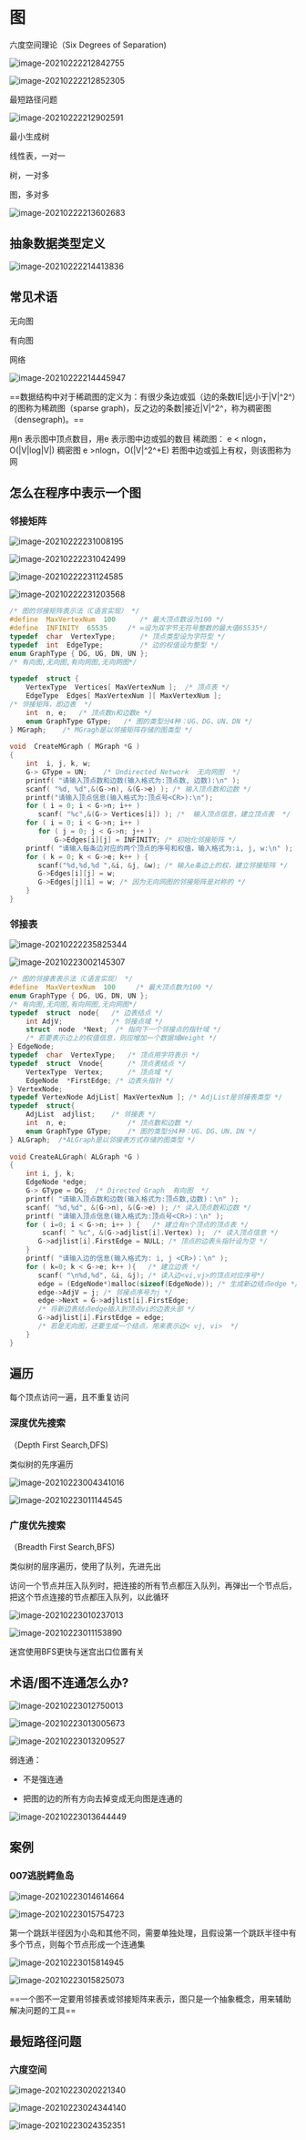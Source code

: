 # 图

六度空间理论（Six Degrees of Separation)

![image-20210222212842755](assets/image-20210222212842755.png)

![image-20210222212852305](assets/image-20210222212852305.png)

最短路径问题

![image-20210222212902591](assets/image-20210222212902591.png)

最小生成树

线性表，一对一

树，一对多

图，多对多

![image-20210222213602683](assets/image-20210222213602683.png)

## 抽象数据类型定义

![image-20210222214413836](assets/image-20210222214413836.png)

## 常见术语

无向图

有向图

网络

![image-20210222214445947](assets/image-20210222214445947.png)

==数据结构中对于稀疏图的定义为：有很少条边或弧（边的条数IE|远小于|V|^2^）的图称为稀疏图（sparse graph)，反之边的条数|接近|V|^2^，称为稠密图（densegraph)。==

用n 表示图中顶点数目，用e 表示图中边或弧的数目
稀疏图： e < nlogn，O(|V|log|V|)
稠密图   e >nlogn，O(|V|^2^+E)
若图中边或弧上有权，则该图称为网

## 怎么在程序中表示一个图

### 邻接矩阵

![image-20210222231008195](assets/image-20210222231008195.png)

![image-20210222231042499](assets/image-20210222231042499.png)

![image-20210222231124585](assets/image-20210222231124585.png)

![image-20210222231203568](assets/image-20210222231203568.png)

```C
/* 图的邻接矩阵表示法（C语言实现） */
#define  MaxVertexNum  100      /* 最大顶点数设为100 */
#define  INFINITY  65535     /* ∞设为双字节无符号整数的最大值65535*/
typedef  char  VertexType;      /* 顶点类型设为字符型 */
typedef  int  EdgeType;         /* 边的权值设为整型 */
enum GraphType { DG, UG, DN, UN };  
/* 有向图,无向图,有向网图,无向网图*/
  
typedef  struct {
    VertexType  Vertices[ MaxVertexNum ];  /* 顶点表 */
    EdgeType  Edges[ MaxVertexNum ][ MaxVertexNum ]; 
/* 邻接矩阵，即边表  */
    int  n, e;   /* 顶点数n和边数e */
    enum GraphType GType;   /* 图的类型分4种：UG、DG、UN、DN */
} MGraph;    /* MGragh是以邻接矩阵存储的图类型 */
  
void  CreateMGraph ( MGraph *G )
{  
    int  i, j, k, w;
    G-> GType = UN;    /* Undirected Network  无向网图  */
    printf( "请输入顶点数和边数(输入格式为:顶点数, 边数):\n" );
    scanf( "%d, %d",&(G->n), &(G->e) ); /* 输入顶点数和边数 */
    printf("请输入顶点信息(输入格式为:顶点号<CR>):\n");
    for ( i = 0; i < G->n; i++ ) 
       scanf( "%c",&(G-> Vertices[i]) ); /*  输入顶点信息，建立顶点表  */
    for ( i = 0; i < G->n; i++ )
       for ( j = 0; j < G->n; j++ )  
           G->Edges[i][j] = INFINITY; /* 初始化邻接矩阵 */
    printf( "请输入每条边对应的两个顶点的序号和权值，输入格式为:i, j, w:\n" );
    for ( k = 0; k < G->e; k++ ) {
       scanf("%d,%d,%d ",&i, &j, &w); /* 输入e条边上的权，建立邻接矩阵 */
       G->Edges[i][j] = w; 
       G->Edges[j][i] = w; /* 因为无向网图的邻接矩阵是对称的 */
    }
}
```



### 邻接表

![image-20210222235825344](assets/image-20210222235825344.png)

![image-20210223002145307](assets/image-20210223002145307.png)

```c
/* 图的邻接表表示法（C语言实现） */
#define  MaxVertexNum  100     /* 最大顶点数为100 */
enum GraphType { DG, UG, DN, UN }; 
/* 有向图,无向图,有向网图,无向网图*/
typedef  struct  node{   /* 边表结点 */
    int AdjV;            /* 邻接点域 */
    struct  node  *Next;  /* 指向下一个邻接点的指针域 */
    /* 若要表示边上的权值信息，则应增加一个数据域Weight */
} EdgeNode;
typedef  char  VertexType;   /* 顶点用字符表示 */
typedef  struct  Vnode{      /* 顶点表结点 */
    VertexType  Vertex;      /* 顶点域 */
    EdgeNode  *FirstEdge; /* 边表头指针 */
} VertexNode; 
typedef VertexNode AdjList[ MaxVertexNum ]; /* AdjList是邻接表类型 */
typedef  struct{  
    AdjList  adjlist;    /* 邻接表 */
    int  n, e;               /* 顶点数和边数 */
    enum GraphType GType;    /* 图的类型分4种：UG、DG、UN、DN */
} ALGraph;  /*ALGraph是以邻接表方式存储的图类型 */
  
void CreateALGraph( ALGraph *G )
{
    int i, j, k;
    EdgeNode *edge;
    G-> GType = DG;  /* Directed Graph  有向图  */
    printf( "请输入顶点数和边数(输入格式为:顶点数,边数)：\n" );
    scanf( "%d,%d", &(G->n), &(G->e) ); /* 读入顶点数和边数 */ 
    printf( "请输入顶点信息(输入格式为:顶点号<CR>)：\n" );
    for ( i=0; i < G->n; i++ ) {   /* 建立有n个顶点的顶点表 */
        scanf( " %c", &(G->adjlist[i].Vertex) );  /* 读入顶点信息 */
       G->adjlist[i].FirstEdge = NULL; /* 顶点的边表头指针设为空 */
    }
    printf( "请输入边的信息(输入格式为: i, j <CR>)：\n" );
    for ( k=0; k < G->e; k++ ){   /* 建立边表 */
       scanf( "\n%d,%d", &i, &j); /* 读入边<vi,vj>的顶点对应序号*/
       edge = (EdgeNode*)malloc(sizeof(EdgeNode)); /* 生成新边结点edge */
       edge->AdjV = j; /* 邻接点序号为j */
       edge->Next = G->adjlist[i].FirstEdge;
       /* 将新边表结点edge插入到顶点vi的边表头部 */
       G->adjlist[i].FirstEdge = edge;
       /* 若是无向图，还要生成一个结点，用来表示边< vj, vi>  */
    }
}
```

## 遍历

每个顶点访问一遍，且不重复访问

### 深度优先搜索

（Depth First Search,DFS)

类似树的先序遍历

![image-20210223004341016](assets/image-20210223004341016.png)

![image-20210223011144545](assets/image-20210223011144545.png)

### 广度优先搜索

（Breadth First Search,BFS)

类似树的层序遍历，使用了队列，先进先出

访问一个节点并压入队列时，把连接的所有节点都压入队列，再弹出一个节点后，把这个节点连接的节点都压入队列，以此循环

![image-20210223010237013](assets/image-20210223010237013.png)

![image-20210223011153890](assets/image-20210223011153890.png)

迷宫使用BFS更快与迷宫出口位置有关

## 术语/图不连通怎么办?

![image-20210223012750013](assets/image-20210223012750013.png)

![image-20210223013005673](assets/image-20210223013005673.png)

![image-20210223013209527](assets/image-20210223013209527.png)

弱连通：

- 不是强连通

- 把图的边的所有方向去掉变成无向图是连通的

![image-20210223013644449](assets/image-20210223013644449.png)

## 案例

### 007逃脱鳄鱼岛

![image-20210223014614664](assets/image-20210223014614664.png)

![image-20210223015754723](assets/image-20210223015754723.png)

第一个跳跃半径因为小岛和其他不同，需要单独处理，且假设第一个跳跃半径中有多个节点，则每个节点形成一个连通集

![image-20210223015814945](assets/image-20210223015814945.png)

![image-20210223015825073](assets/image-20210223015825073.png)

==一个图不一定要用邻接表或邻接矩阵来表示，图只是一个抽象概念，用来辅助解决问题的工具==

## 最短路径问题













### 六度空间

![image-20210223020221340](assets/image-20210223020221340.png)

![image-20210223024344140](assets/image-20210223024344140.png)

![image-20210223024352351](assets/image-20210223024352351.png)





